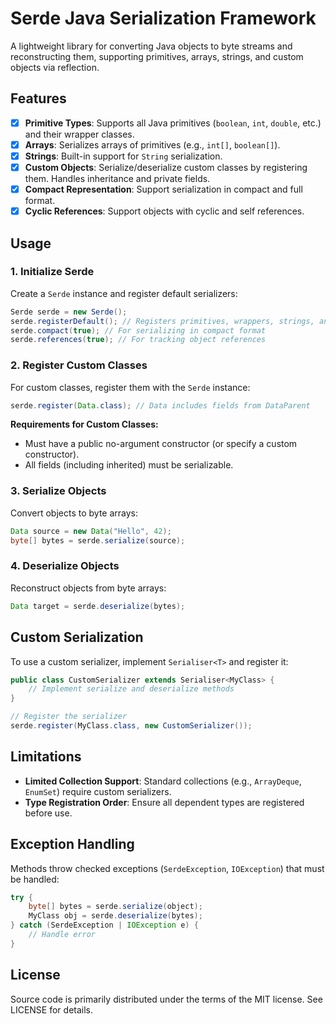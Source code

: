 # Serde Java Serialization Framework

A lightweight library for converting Java objects to byte streams and reconstructing them, supporting primitives, arrays, strings, and custom objects via reflection.

## Features

- [x] **Primitive Types**: Supports all Java primitives (`boolean`, `int`, `double`, etc.) and their wrapper classes.
- [x] **Arrays**: Serializes arrays of primitives (e.g., `int[]`, `boolean[]`).
- [x] **Strings**: Built-in support for `String` serialization.
- [x] **Custom Objects**: Serialize/deserialize custom classes by registering them. Handles inheritance and private fields.
- [x] **Compact Representation**: Support serialization in compact and full format.
- [x] **Cyclic References**: Support objects with cyclic and self references.

## Usage

### 1. Initialize Serde

Create a `Serde` instance and register default serializers:

```java
Serde serde = new Serde();
serde.registerDefault(); // Registers primitives, wrappers, strings, and arrays
serde.compact(true); // For serializing in compact format
serde.references(true); // For tracking object references
```

### 2. Register Custom Classes

For custom classes, register them with the `Serde` instance:

```java
serde.register(Data.class); // Data includes fields from DataParent
```

**Requirements for Custom Classes:**
- Must have a public no-argument constructor (or specify a custom constructor).
- All fields (including inherited) must be serializable.

### 3. Serialize Objects

Convert objects to byte arrays:

```java
Data source = new Data("Hello", 42);
byte[] bytes = serde.serialize(source);
```

### 4. Deserialize Objects

Reconstruct objects from byte arrays:

```java
Data target = serde.deserialize(bytes);
```

## Custom Serialization

To use a custom serializer, implement `Serialiser<T>` and register it:

```java
public class CustomSerializer extends Serialiser<MyClass> {
    // Implement serialize and deserialize methods
}

// Register the serializer
serde.register(MyClass.class, new CustomSerializer());
```

## Limitations

- **Limited Collection Support**: Standard collections (e.g., `ArrayDeque`, `EnumSet`) require custom serializers.
- **Type Registration Order**: Ensure all dependent types are registered before use.

## Exception Handling

Methods throw checked exceptions (`SerdeException`, `IOException`) that must be handled:

```java
try {
    byte[] bytes = serde.serialize(object);
    MyClass obj = serde.deserialize(bytes);
} catch (SerdeException | IOException e) {
    // Handle error
}
```

## License

Source code is primarily distributed under the terms of the MIT license. See LICENSE for details.
